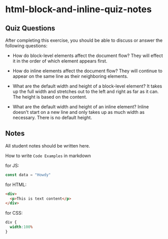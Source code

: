 # html-block-and-inline-quiz-notes

## Quiz Questions

After completing this exercise, you should be able to discuss or answer the following questions:

- How do block-level elements affect the document flow?
  They will effect it in the order of which element appears first.

- How do inline elements affect the document flow?
  They will continue to appear on the same line as their neighboring elements.

- What are the default width and height of a block-level element?
  It takes up the full width and stretches out to the left and right as far as it can.
  The height is based on the content.

- What are the default width and height of an inline element?
  Inline doesn't start on a new line and only takes up as much width as necessary.
  There is no default height.
## Notes

All student notes should be written here.


How to write `Code Examples` in markdown

for JS:
```javascript
const data = "Howdy"
```

for HTML:
```html
<div>
  <p>This is text content</p>
</div>
```

for CSS:
```css
div {
  width:100%
}
```
